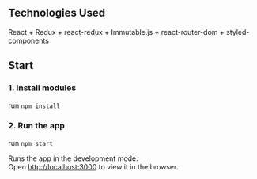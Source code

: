 ## Technologies Used  
React + Redux + react-redux + Immutable.js + react-router-dom + styled-components
  
## Start 
  
### 1. Install modules  
run `npm install`


### 2. Run the app  
run `npm start`

Runs the app in the development mode.<br>
Open [http://localhost:3000](http://localhost:3000) to view it in the browser.
